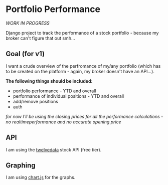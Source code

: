 # **Portfolio Performance**
*WORK IN PROGRESS*

Django project to track the performance of a stock portfolio - because my broker can't figure that out smh...


## **Goal (for v1)**
I want a crude overview of the perfromance of my/any portfolio (which has to be created on the platform - again, my broker doesn't have an API...).

**The following things should be included:**

* portfolio performance - YTD and overall
* performance of individual positions - YTD and overall
* add/remove positions
* auth

*for now I'll be using the closing prices for all the performance calculations - no realtimeperformance and no accurate opening price*


## **API**
I am using the [twelvedata](https://twelvedata.com/) stock API (free tier).

## **Graphing**
I am using [chart.js](https://www.chartjs.org/) for the graphs.